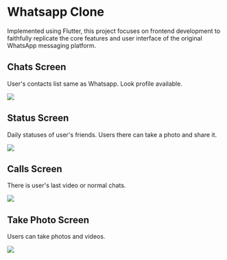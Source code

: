 # Whatsapp Clone

Implemented using Flutter, this project focuses on frontend development to faithfully replicate the core features and user interface of the original WhatsApp messaging platform.

## Chats Screen

User's contacts list same as Whatsapp. Look profile available.

![](assets/readme/chats.png)

## Status Screen

Daily statuses of user's friends. Users there can take a photo and share it.

![](assets/readme/status.png)

## Calls Screen

There is user's last video or normal chats.

![](assets/readme/calls.png)

## Take Photo Screen

Users can take photos and videos.

![](assets/readme/photo.png)


